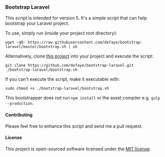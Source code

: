 ### Bootstrap Laravel

This script is intended for version 5.
It's a simple script that can help bootstrap your Laravel project.

To use, simply run (inside your project root directory):
```
wget -qO- https://raw.githubusercontent.com/defaye/bootstrap-laravel/master/bootstrap.sh | sh
```

Alternatively, clone [this project][1] into your project and execute the script:

```
git clone https://github.com/defaye/bootstrap-laravel.git
./bootstrap-laravel/bootstrap.sh
```

If you can't execute the script, make it executable with:

```
sudo chmod +x ./bootstrap-laravel/bootstrap.sh
```

This bootstrapper does not run `npm install` or the asset compiler e.g. `gulp --production`.


#### Contributing

Please feel free to enhance this script and send me a pull request.


#### License


This project is open-sourced software licensed under the [MIT license](http://opensource.org/licenses/MIT).

[1]:https://github.com/defaye/bootstrap-laravel.git

